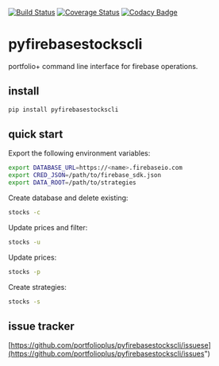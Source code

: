[![Build Status](https://travis-ci.org/portfolioplus/pyfirebasestockscli.svg?branch=master)](https://travis-ci.org/portfolioplus/pyfirebasestockscli)
[![Coverage Status](https://coveralls.io/repos/github/portfolioplus/pyfirebasestockscli/badge.svg?branch=master)](https://coveralls.io/github/portfolioplus/pyfirebasestockscli?branch=master)
[![Codacy Badge](https://api.codacy.com/project/badge/Grade/7f42400f9e794d45a35376b4cbdccd9f)](https://www.codacy.com/manual/SlashGordon/pyfirebasestockscli?utm_source=github.com&amp;utm_medium=referral&amp;utm_content=portfolioplus/pyfirebasestockscli&amp;utm_campaign=Badge_Grade)

# pyfirebasestockscli

portfolio+ command line interface for firebase operations.

## install

```bash
pip install pyfirebasestockscli
```

## quick start
Export the following environment variables:

```bash
export DATABASE_URL=https://<name>.firebaseio.com
export CRED_JSON=/path/to/firebase_sdk.json
export DATA_ROOT=/path/to/strategies
```

Create database and delete existing:

```bash
stocks -c
```

Update prices and filter:

```bash
stocks -u
```

Update prices:

```bash
stocks -p
```

Create strategies:

```bash
stocks -s
```

## issue tracker

[https://github.com/portfolioplus/pyfirebasestockscli/issuese](https://github.com/portfolioplus/pyfirebasestockscli/issues")

